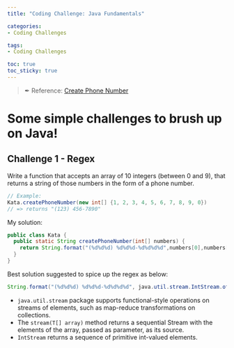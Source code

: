 ```yaml
---
title: "Coding Challenge: Java Fundamentals"

categories:
- Coding Challenges

tags:
- Coding Challenges

toc: true
toc_sticky: true
---
```

> ✒ Reference: [Create Phone Number](https://www.codewars.com/kata/525f50e3b73515a6db000b83/java)


# Some simple challenges to brush up on Java!
## Challenge 1 - Regex
Write a function that accepts an array of 10 integers (between 0 and 9), that returns a string of those numbers in the form of a phone number.
``` java
// Example:
Kata.createPhoneNumber(new int[] {1, 2, 3, 4, 5, 6, 7, 8, 9, 0}) 
// => returns "(123) 456-7890"
```

My solution:
```java
public class Kata {
  public static String createPhoneNumber(int[] numbers) {
    return String.format("(%d%d%d) %d%d%d-%d%d%d%d",numbers[0],numbers[1],numbers[2],numbers[3],numbers[4],numbers[5],numbers[6],numbers[7],numbers[8],numbers[9]);
  }
}
```

Best solution suggested to spice up the regex as below:
```java
String.format("(%d%d%d) %d%d%d-%d%d%d%d", java.util.stream.IntStream.of(numbers).boxed().toArray());
```
- `java.util.stream` package supports functional-style operations on streams of elements, such as map-reduce transformations on collections.
- The `stream(T[] array)` method returns a sequential Stream with the elements of the array, passed as parameter, as its source.
- `IntStream` returns a sequence of primitive int-valued elements.